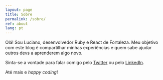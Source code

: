 ```yaml
---
layout: page
title: Sobre
permalink: /sobre/
ref: about
lang: pt
---
```


Olá! Sou Luciano, desenvolvedor Ruby e React de Fortaleza. Meu objetivo com este blog é compartilhar minhas experiências e quem sabe ajudar outros devs a aprenderem algo novo.

Sinta-se a vontade para falar comigo pelo [Twitter](https://www.twitter.com/lutchobandeira) ou pelo [LinkedIn](https://www.linkedin.com/in/lucianobandeira).

Até mais e *happy coding*!